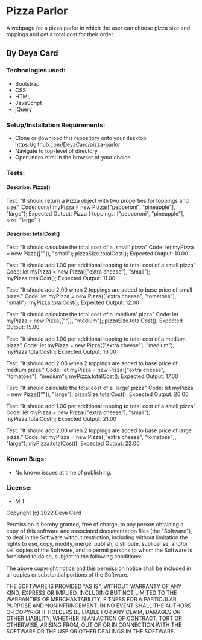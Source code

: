 # Pizza Parlor

A webpage for a pizza parlor in which the user can choose pizza size and toppings and get a total cost for their order.

## By Deya Card

### Technologies used:

* Bootstrap
* CSS
* HTML
* JavaScript
* jQuery


### Setup/Installation Requirements:

* Clone or download this repository onto your desktop
https://github.com/DeyaCard/pizza-parlor
* Navigate to top-level of directory
* Open index.html in the browser of your choice


### Tests:


#### Describe: Pizza()

Test: "It should return a Pizza object with two properties for toppings and size."
Code: const myPizza = new Pizza(["pepperoni", "pineapple"], "large");
Expected Output: Pizza { toppings: ["pepperoni", "pineapple"], size: "large" }

#### Describe: totalCost()

Test: "It should calculate the total cost of a 'small' pizza"
Code: let myPizza = new Pizza([""]), "small"); pizzaSize.totalCost();
Expected Output: 10.00

Test: "It should add 1.00 per additional topping to total cost of a small pizza"
Code: let myPizza = new Pizza(["extra cheese"], "small"); myPizza.totalCost();
Expected Output: 11.00

Test: "It should add 2.00 when 2 toppings are added to base price of small pizza."
Code: let myPizza = new Pizza(["extra cheese", "tomatoes"], "small"); myPizza.totalCost();
Expected Output: 12.00

Test: "It should calculate the total cost of a 'medium' pizza"
Code: let myPizza = new Pizza([""]), "medium"); pizzaSize.totalCost();
Expected Output: 15.00

Test: "It should add 1.00 per additional topping to total cost of a medium pizza"
Code: let myPizza = new Pizza(["extra cheese"], "medium"); myPizza.totalCost();
Expected Output: 16.00

Test: "It should add 2.00 when 2 toppings are added to base price of medium pizza."
Code: let myPizza = new Pizza(["extra cheese", "tomatoes"], "medium"); myPizza.totalCost();
Expected Output: 17.00

Test: "It should calculate the total cost of a 'large' pizza"
Code: let myPizza = new Pizza([""]), "large"); pizzaSize.totalCost();
Expected Output: 20.00

Test: "It should add 1.00 per additional topping to total cost of a small pizza"
Code: let myPizza = new Pizza(["extra cheese"], "small"); myPizza.totalCost();
Expected Output: 21.00

Test: "It should add 2.00 when 2 toppings are added to base price of large pizza."
Code: let myPizza = new Pizza(["extra cheese", "tomatoes"], "large"); myPizza.totalCost();
Expected Output: 22.00








### Known Bugs:
* No known issues at time of publishing.


### License: 
* MIT

Copyright (c) 2022 Deya Card

Permission is hereby granted, free of charge, to any person obtaining a copy of this software and associated documentation files (the "Software"), to deal in the Software without restriction, including without limitation the rights to use, copy, modify, merge, publish, distribute, sublicense, and/or sell copies of the Software, and to permit persons to whom the Software is furnished to do so, subject to the following conditions:

The above copyright notice and this permission notice shall be included in all copies or substantial portions of the Software.

THE SOFTWARE IS PROVIDED "AS IS", WITHOUT WARRANTY OF ANY KIND, EXPRESS OR IMPLIED, INCLUDING BUT NOT LIMITED TO THE WARRANTIES OF MERCHANTABILITY, FITNESS FOR A PARTICULAR PURPOSE AND NONINFRINGEMENT. IN NO EVENT SHALL THE AUTHORS OR COPYRIGHT HOLDERS BE LIABLE FOR ANY CLAIM, DAMAGES OR OTHER LIABILITY, WHETHER IN AN ACTION OF CONTRACT, TORT OR OTHERWISE, ARISING FROM, OUT OF OR IN CONNECTION WITH THE SOFTWARE OR THE USE OR OTHER DEALINGS IN THE SOFTWARE.
